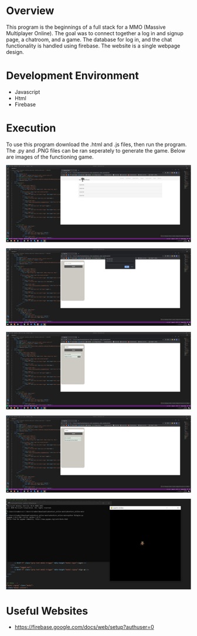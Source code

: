 # Overview

This program is the beginnings of a full stack for a MMO (Massive Multiplayer Online).  The goal was to connect together a log in and signup page, a chatroom, and a game.  The database for log in, and the chat functionality is handled using firebase.  The website is a single webpage design.  


# Development Environment
* Javascript
* Html
* Firebase

# Execution
To use this program download the .html and .js files, then run the program.  The .py and .PNG files can be ran seperately to generate the game.  Below are images of the functioning game.

![](Capture.jpg)

![](Capture1.jpg)

![](Capture2.jpg)

![](Capture3.jpg)

![](Capture4.jpg)


# Useful Websites
* https://firebase.google.com/docs/web/setup?authuser=0

